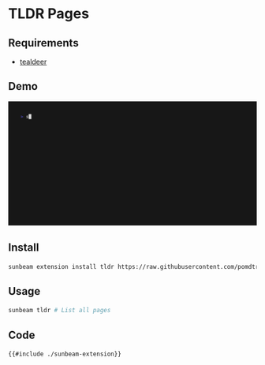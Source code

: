 # TLDR Pages

## Requirements

- [tealdeer](https://github.com/dbrgn/tealdeer)

## Demo

![demo](./demo.gif)

## Install

```bash
sunbeam extension install tldr https://raw.githubusercontent.com/pomdtr/sunbeam/main/docs/examples/tldr/sunbeam-extension
```

## Usage

```bash
sunbeam tldr # List all pages
```

## Code

```bash
{{#include ./sunbeam-extension}}
```
